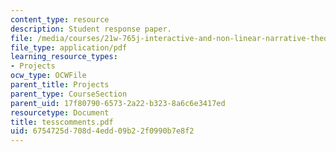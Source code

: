 ```yaml
---
content_type: resource
description: Student response paper.
file: /media/courses/21w-765j-interactive-and-non-linear-narrative-theory-and-practice-spring-2004/6754725d708d4edd09b22f0990b7e8f2_tesscomments.pdf
file_type: application/pdf
learning_resource_types:
- Projects
ocw_type: OCWFile
parent_title: Projects
parent_type: CourseSection
parent_uid: 17f80790-6573-2a22-b323-8a6c6e3417ed
resourcetype: Document
title: tesscomments.pdf
uid: 6754725d-708d-4edd-09b2-2f0990b7e8f2
---
```

